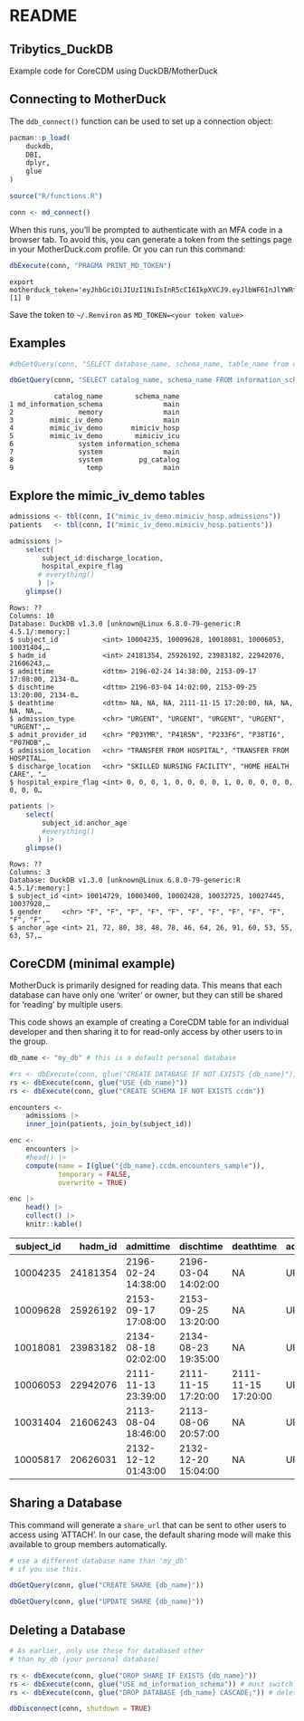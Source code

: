 # README


## Tribytics_DuckDB

Example code for CoreCDM using DuckDB/MotherDuck

## Connecting to MotherDuck

The `ddb_connect()` function can be used to set up a connection object:

``` r
pacman::p_load(
    duckdb,
    DBI,
    dplyr,
    glue
)

source("R/functions.R")

conn <- md_connect() 
```

When this runs, you’ll be prompted to authenticate with an MFA code in a
browser tab. To avoid this, you can generate a token from the settings
page in your MotherDuck.com profile. Or you can run this command:

``` r
dbExecute(conn, "PRAGMA PRINT_MD_TOKEN")
```

    export motherduck_token='eyJhbGciOiJIUzI1NiIsInR5cCI6IkpXVCJ9.eyJlbWF6InJlYWRfd3JpdGUiLCJpYXQiOjE3NjAyODcxMDR9.HVdfQvKw1wPRTQ4c1KeYtvWpUdtbAk46P3kqo_h0k0E'
    [1] 0  

Save the token to `~/.Renviron` as `MD_TOKEN=<your token value>`

## Examples

``` r
#dbGetQuery(conn, "SELECT database_name, schema_name, table_name from duckdb_tables();")

dbGetQuery(conn, "SELECT catalog_name, schema_name FROM information_schema.schemata;")
```

               catalog_name        schema_name
    1 md_information_schema               main
    2                memory               main
    3         mimic_iv_demo               main
    4         mimic_iv_demo       mimiciv_hosp
    5         mimic_iv_demo        mimiciv_icu
    6                system information_schema
    7                system               main
    8                system         pg_catalog
    9                  temp               main

## Explore the mimic_iv_demo tables

``` r
admissions <- tbl(conn, I("mimic_iv_demo.mimiciv_hosp.admissions"))
patients   <- tbl(conn, I("mimic_iv_demo.mimiciv_hosp.patients"))

admissions |> 
    select(
        subject_id:discharge_location,
        hospital_expire_flag
       # everything()
       ) |> 
    glimpse()
```

    Rows: ??
    Columns: 10
    Database: DuckDB v1.3.0 [unknown@Linux 6.8.0-79-generic:R 4.5.1/:memory:]
    $ subject_id           <int> 10004235, 10009628, 10018081, 10006053, 10031404,…
    $ hadm_id              <int> 24181354, 25926192, 23983182, 22942076, 21606243,…
    $ admittime            <dttm> 2196-02-24 14:38:00, 2153-09-17 17:08:00, 2134-0…
    $ dischtime            <dttm> 2196-03-04 14:02:00, 2153-09-25 13:20:00, 2134-0…
    $ deathtime            <dttm> NA, NA, NA, 2111-11-15 17:20:00, NA, NA, NA, NA,…
    $ admission_type       <chr> "URGENT", "URGENT", "URGENT", "URGENT", "URGENT",…
    $ admit_provider_id    <chr> "P03YMR", "P41R5N", "P233F6", "P38TI6", "P07HDB",…
    $ admission_location   <chr> "TRANSFER FROM HOSPITAL", "TRANSFER FROM HOSPITAL…
    $ discharge_location   <chr> "SKILLED NURSING FACILITY", "HOME HEALTH CARE", "…
    $ hospital_expire_flag <int> 0, 0, 0, 1, 0, 0, 0, 0, 1, 0, 0, 0, 0, 0, 0, 0, 0…

``` r
patients |> 
    select(
        subject_id:anchor_age
        #everything()
       ) |> 
    glimpse()
```

    Rows: ??
    Columns: 3
    Database: DuckDB v1.3.0 [unknown@Linux 6.8.0-79-generic:R 4.5.1/:memory:]
    $ subject_id <int> 10014729, 10003400, 10002428, 10032725, 10027445, 10037928,…
    $ gender     <chr> "F", "F", "F", "F", "F", "F", "F", "F", "F", "F", "F", "F",…
    $ anchor_age <int> 21, 72, 80, 38, 48, 78, 46, 64, 26, 91, 60, 53, 55, 63, 57,…

## CoreCDM (minimal example)

MotherDuck is primarily designed for reading data. This means that each
database can have only one ‘writer’ or owner, but they can still be
shared for ‘reading’ by multiple users.

This code shows an example of creating a CoreCDM table for an individual
developer and then sharing it to for read-only access by other users to
in the group.

``` r
db_name <- "my_db" # this is a default personal database

#rs <- dbExecute(conn, glue("CREATE DATABASE IF NOT EXISTS {db_name}"))
rs <- dbExecute(conn, glue("USE {db_name}"))
rs <- dbExecute(conn, glue("CREATE SCHEMA IF NOT EXISTS ccdm"))

encounters <- 
    admissions |> 
    inner_join(patients, join_by(subject_id))

enc <- 
    encounters |> 
    #head() |>
    compute(name = I(glue("{db_name}.ccdm.encounters_sample")), 
            temporary = FALSE, 
            overwrite = TRUE)

enc |> 
    head() |>
    collect() |> 
    knitr::kable()
```

| subject_id | hadm_id | admittime | dischtime | deathtime | admission_type | admit_provider_id | admission_location | discharge_location | insurance | language | marital_status | race | edregtime | edouttime | hospital_expire_flag | gender | anchor_age | anchor_year | anchor_year_group | dod |
|---:|---:|:---|:---|:---|:---|:---|:---|:---|:---|:---|:---|:---|:---|:---|---:|:---|---:|---:|:---|:---|
| 10004235 | 24181354 | 2196-02-24 14:38:00 | 2196-03-04 14:02:00 | NA | URGENT | P03YMR | TRANSFER FROM HOSPITAL | SKILLED NURSING FACILITY | Medicaid | ENGLISH | SINGLE | BLACK/CAPE VERDEAN | 2196-02-24 12:15:00 | 2196-02-24 17:07:00 | 0 | M | 47 | 2196 | 2014 - 2016 | NA |
| 10009628 | 25926192 | 2153-09-17 17:08:00 | 2153-09-25 13:20:00 | NA | URGENT | P41R5N | TRANSFER FROM HOSPITAL | HOME HEALTH CARE | Medicaid | ? | MARRIED | HISPANIC/LATINO - PUERTO RICAN | NA | NA | 0 | M | 58 | 2153 | 2011 - 2013 | NA |
| 10018081 | 23983182 | 2134-08-18 02:02:00 | 2134-08-23 19:35:00 | NA | URGENT | P233F6 | TRANSFER FROM HOSPITAL | SKILLED NURSING FACILITY | Medicare | ENGLISH | MARRIED | WHITE | 2134-08-17 16:24:00 | 2134-08-18 03:15:00 | 0 | M | 79 | 2133 | 2011 - 2013 | 2134-10-28 |
| 10006053 | 22942076 | 2111-11-13 23:39:00 | 2111-11-15 17:20:00 | 2111-11-15 17:20:00 | URGENT | P38TI6 | TRANSFER FROM HOSPITAL | DIED | Medicaid | ENGLISH | NA | UNKNOWN | NA | NA | 1 | M | 52 | 2111 | 2014 - 2016 | 2111-11-15 |
| 10031404 | 21606243 | 2113-08-04 18:46:00 | 2113-08-06 20:57:00 | NA | URGENT | P07HDB | TRANSFER FROM HOSPITAL | HOME | Other | ENGLISH | WIDOWED | WHITE | NA | NA | 0 | F | 82 | 2113 | 2014 - 2016 | NA |
| 10005817 | 20626031 | 2132-12-12 01:43:00 | 2132-12-20 15:04:00 | NA | URGENT | P41R5N | TRANSFER FROM HOSPITAL | HOME HEALTH CARE | Medicare | ENGLISH | MARRIED | WHITE | NA | NA | 0 | M | 66 | 2132 | 2014 - 2016 | 2135-01-19 |

## Sharing a Database

This command will generate a `share_url` that can be sent to other users
to access using ‘ATTACH’. In our case, the default sharing mode will
make this available to group members automatically.

``` r
# use a different database name than 'my_db' 
# if you use this.

dbGetQuery(conn, glue("CREATE SHARE {db_name}"))

dbGetQuery(conn, glue("UPDATE SHARE {db_name}"))
```

## Deleting a Database

``` r
# As earlier, only use these for databased other 
# than my_db (your personal database)

rs <- dbExecute(conn, glue("DROP SHARE IF EXISTS {db_name}"))
rs <- dbExecute(conn, glue("USE md_information_schema")) # must switch to a different database first
rs <- dbExecute(conn, glue("DROP DATABASE {db_name} CASCADE;")) # deletes all schemas & tables
```

``` r
dbDisconnect(conn, shutdown = TRUE)
```
